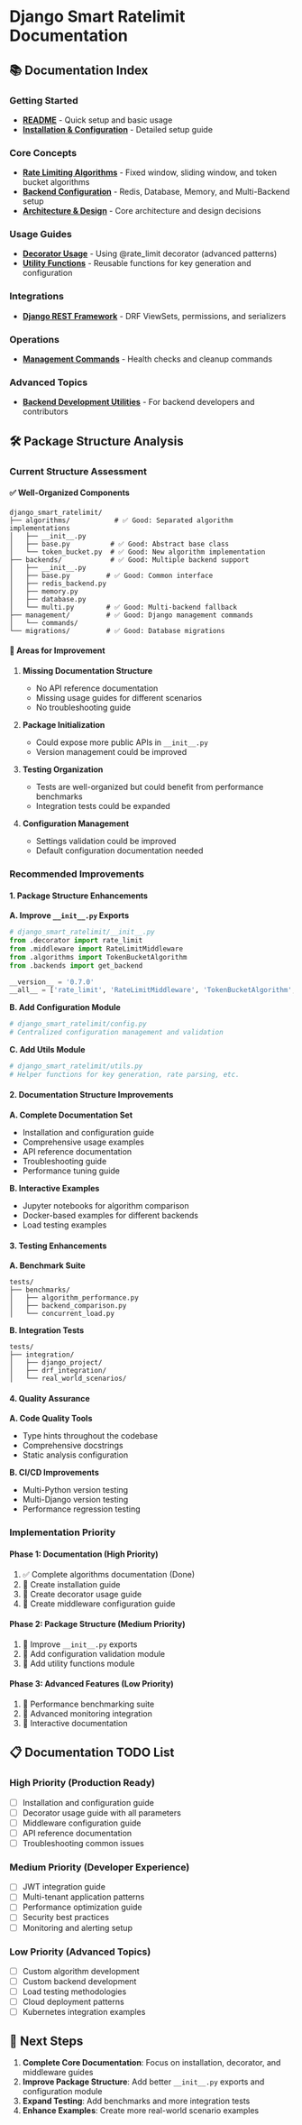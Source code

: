 # Django Smart Ratelimit Documentation

## 📚 Documentation Index

### Getting Started

- **[README](../README.md)** - Quick setup and basic usage
- **[Installation & Configuration](installation.md)** - Detailed setup guide

### Core Concepts

- **[Rate Limiting Algorithms](algorithms.md)** - Fixed window, sliding window, and token bucket algorithms
- **[Backend Configuration](backends.md)** - Redis, Database, Memory, and Multi-Backend setup
- **[Architecture & Design](design.md)** - Core architecture and design decisions

### Usage Guides

- **[Decorator Usage](decorator.md)** - Using @rate_limit decorator (advanced patterns)
- **[Utility Functions](utilities.md)** - Reusable functions for key generation and configuration

### Integrations

- **[Django REST Framework](integrations/drf.md)** - DRF ViewSets, permissions, and serializers

### Operations

- **[Management Commands](management_commands.md)** - Health checks and cleanup commands

### Advanced Topics

- **[Backend Development Utilities](backend_utilities.md)** - For backend developers and contributors

## 🛠️ Package Structure Analysis

### Current Structure Assessment

#### ✅ Well-Organized Components

```
django_smart_ratelimit/
├── algorithms/           # ✅ Good: Separated algorithm implementations
│   ├── __init__.py
│   ├── base.py          # ✅ Good: Abstract base class
│   └── token_bucket.py  # ✅ Good: New algorithm implementation
├── backends/            # ✅ Good: Multiple backend support
│   ├── __init__.py
│   ├── base.py         # ✅ Good: Common interface
│   ├── redis_backend.py
│   ├── memory.py
│   ├── database.py
│   └── multi.py        # ✅ Good: Multi-backend fallback
├── management/         # ✅ Good: Django management commands
│   └── commands/
└── migrations/         # ✅ Good: Database migrations
```

#### 🔧 Areas for Improvement

1. **Missing Documentation Structure**

   - No API reference documentation
   - Missing usage guides for different scenarios
   - No troubleshooting guide

2. **Package Initialization**

   - Could expose more public APIs in `__init__.py`
   - Version management could be improved

3. **Testing Organization**

   - Tests are well-organized but could benefit from performance benchmarks
   - Integration tests could be expanded

4. **Configuration Management**
   - Settings validation could be improved
   - Default configuration documentation needed

### Recommended Improvements

#### 1. Package Structure Enhancements

**A. Improve `__init__.py` Exports**

```python
# django_smart_ratelimit/__init__.py
from .decorator import rate_limit
from .middleware import RateLimitMiddleware
from .algorithms import TokenBucketAlgorithm
from .backends import get_backend

__version__ = '0.7.0'
__all__ = ['rate_limit', 'RateLimitMiddleware', 'TokenBucketAlgorithm', 'get_backend']
```

**B. Add Configuration Module**

```python
# django_smart_ratelimit/config.py
# Centralized configuration management and validation
```

**C. Add Utils Module**

```python
# django_smart_ratelimit/utils.py
# Helper functions for key generation, rate parsing, etc.
```

#### 2. Documentation Structure Improvements

**A. Complete Documentation Set**

- Installation and configuration guide
- Comprehensive usage examples
- API reference documentation
- Troubleshooting guide
- Performance tuning guide

**B. Interactive Examples**

- Jupyter notebooks for algorithm comparison
- Docker-based examples for different backends
- Load testing examples

#### 3. Testing Enhancements

**A. Benchmark Suite**

```
tests/
├── benchmarks/
│   ├── algorithm_performance.py
│   ├── backend_comparison.py
│   └── concurrent_load.py
```

**B. Integration Tests**

```
tests/
├── integration/
│   ├── django_project/
│   ├── drf_integration/
│   └── real_world_scenarios/
```

#### 4. Quality Assurance

**A. Code Quality Tools**

- Type hints throughout the codebase
- Comprehensive docstrings
- Static analysis configuration

**B. CI/CD Improvements**

- Multi-Python version testing
- Multi-Django version testing
- Performance regression testing

### Implementation Priority

#### Phase 1: Documentation (High Priority)

1. ✅ Complete algorithms documentation (Done)
2. 🔄 Create installation guide
3. 🔄 Create decorator usage guide
4. 🔄 Create middleware configuration guide

#### Phase 2: Package Structure (Medium Priority)

1. 🔄 Improve `__init__.py` exports
2. 🔄 Add configuration validation module
3. 🔄 Add utility functions module

#### Phase 3: Advanced Features (Low Priority)

1. 🔄 Performance benchmarking suite
2. 🔄 Advanced monitoring integration
3. 🔄 Interactive documentation

## 📋 Documentation TODO List

### High Priority (Production Ready)

- [ ] Installation and configuration guide
- [ ] Decorator usage guide with all parameters
- [ ] Middleware configuration guide
- [ ] API reference documentation
- [ ] Troubleshooting common issues

### Medium Priority (Developer Experience)

- [ ] JWT integration guide
- [ ] Multi-tenant application patterns
- [ ] Performance optimization guide
- [ ] Security best practices
- [ ] Monitoring and alerting setup

### Low Priority (Advanced Topics)

- [ ] Custom algorithm development
- [ ] Custom backend development
- [ ] Load testing methodologies
- [ ] Cloud deployment patterns
- [ ] Kubernetes integration examples

## 🎯 Next Steps

1. **Complete Core Documentation**: Focus on installation, decorator, and middleware guides
2. **Improve Package Structure**: Add better `__init__.py` exports and configuration module
3. **Expand Testing**: Add benchmarks and more integration tests
4. **Enhance Examples**: Create more real-world scenario examples
